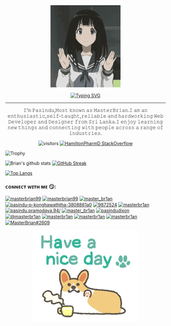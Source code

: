 <div align="center">
<img src="./images/tenor.gif" width="220"/>

[![Typing SVG](https://readme-typing-svg.herokuapp.com?font=Pattaya&size=35&vCenter=true&lines=Welcome+to+my+Github+Profile)](https://git.io/typing-svg)

---

𝙸'𝚖 𝙿𝚊𝚜𝚒𝚗𝚍𝚞,𝙼𝚘𝚜𝚝 𝚔𝚗𝚘𝚠𝚗 𝚊𝚜 𝙼𝚊𝚜𝚝𝚎𝚛𝙱𝚛𝟷𝚊𝚗.𝙸 𝚊𝚖 𝚊𝚗 𝚎𝚗𝚝𝚑𝚞𝚜𝚒𝚊𝚜𝚝𝚒𝚌,𝚜𝚎𝚕𝚏-𝚝𝚊𝚞𝚐𝚑𝚝,𝚛𝚎𝚕𝚒𝚊𝚋𝚕𝚎 𝚊𝚗𝚍 𝚑𝚊𝚛𝚍𝚠𝚘𝚛𝚔𝚒𝚗𝚐 𝚆𝚎𝚋 𝙳𝚎𝚟𝚎𝚕𝚘𝚙𝚎𝚛 𝚊𝚗𝚍 𝙳𝚎𝚜𝚒𝚐𝚗𝚎𝚛 𝚏𝚛𝚘𝚖 𝚂𝚛𝚒 𝙻𝚊𝚗𝚔𝚊.𝙸 𝚎𝚗𝚓𝚘𝚢 𝚕𝚎𝚊𝚛𝚗𝚒𝚗𝚐 𝚗𝚎𝚠 𝚝𝚑𝚒𝚗𝚐𝚜 𝚊𝚗𝚍 𝚌𝚘𝚗𝚗𝚎𝚌𝚝𝚒𝚗𝚐 𝚠𝚒𝚝𝚑 𝚙𝚎𝚘𝚙𝚕𝚎 𝚊𝚌𝚛𝚘𝚜𝚜 𝚊 𝚛𝚊𝚗𝚐𝚎 𝚘𝚏 𝚒𝚗𝚍𝚞𝚜𝚝𝚛𝚒𝚎𝚜.


 ![visitors](https://visitor-badge.glitch.me/badge?page_id=MasterBrian99.MasterBrian99) [![HamiltonPharmD StackOverflow](https://stackoverflow-badge.vercel.app/?userID=14122375)](https://stackoverflow.com/users/9872524/masterbrian99)

</div>


![Trophy](https://github-profile-trophy.vercel.app/?username=masterbrian99&theme=dracula)
   


![Brian's github stats](https://github-readme-stats.vercel.app/api?username=MasterBrian99&show_icons=true&theme=blue-green) [![GitHub Streak](https://github-readme-streak-stats.herokuapp.com/?user=MasterBrian99&theme=tokyonight)](https://github.com/DenverCoder1/github-readme-streak-stats)


[![Top Langs](https://github-readme-stats.vercel.app/api/top-langs/?username=MasterBrian99&langs_count=8&layout=compact)](https://github.com/anuraghazra/github-readme-stats)




<h3 align="left">ᴄᴏɴɴᴇᴄᴛ ᴡɪᴛʜ ᴍᴇ 😏:</h3>
<p align="left">
<a href="https://codepen.io/masterbrian99" target="blank"><img align="center" src="https://cdn.jsdelivr.net/npm/simple-icons@3.0.1/icons/codepen.svg" alt="masterbrian99" height="30" width="40" /></a>
<a href="https://dev.to/masterbrian99" target="blank"><img align="center" src="https://cdn.jsdelivr.net/npm/simple-icons@3.0.1/icons/dev-dot-to.svg" alt="masterbrian99" height="30" width="40" /></a>
<a href="https://twitter.com/master_br1an" target="blank"><img align="center" src="https://cdn.jsdelivr.net/npm/simple-icons@3.0.1/icons/twitter.svg" alt="master_br1an" height="30" width="40" /></a>
<a href="https://linkedin.com/in/pasindu-p-konghawaththa-3808861a0" target="blank"><img align="center" src="https://cdn.jsdelivr.net/npm/simple-icons@3.0.1/icons/linkedin.svg" alt="pasindu-p-konghawaththa-3808861a0" height="30" width="40" /></a>
<a href="https://stackoverflow.com/users/9872524" target="blank"><img align="center" src="https://cdn.jsdelivr.net/npm/simple-icons@3.0.1/icons/stackoverflow.svg" alt="9872524" height="30" width="40" /></a>
<a href="https://codesandbox.com/masterbr1an" target="blank"><img align="center" src="https://cdn.jsdelivr.net/npm/simple-icons@3.0.1/icons/codesandbox.svg" alt="masterbr1an" height="30" width="40" /></a>
<a href="https://fb.com/pasindu.pramodaya.94/" target="blank"><img align="center" src="https://cdn.jsdelivr.net/npm/simple-icons@3.0.1/icons/facebook.svg" alt="pasindu.pramodaya.94/" height="30" width="40" /></a>
<a href="https://instagram.com/master_br1an" target="blank"><img align="center" src="https://cdn.jsdelivr.net/npm/simple-icons@3.0.1/icons/instagram.svg" alt="master_br1an" height="30" width="40" /></a>
<a href="https://www.behance.net/pasindudixon" target="blank"><img align="center" src="https://cdn.jsdelivr.net/npm/simple-icons@3.0.1/icons/behance.svg" alt="pasindudixon" height="30" width="40" /></a>
<a href="https://medium.com/@masterbr1an" target="blank"><img align="center" src="https://cdn.jsdelivr.net/npm/simple-icons@3.0.1/icons/medium.svg" alt="@masterbr1an" height="30" width="40" /></a>
<a href="https://www.hackerrank.com/masterbr1an" target="blank"><img align="center" src="https://cdn.jsdelivr.net/npm/simple-icons@3.0.1/icons/hackerrank.svg" alt="masterbr1an" height="30" width="40" /></a>
<a href="https://www.leetcode.com/masterbr1an" target="blank"><img align="center" src="https://cdn.jsdelivr.net/npm/simple-icons@3.0.1/icons/leetcode.svg" alt="masterbr1an" height="30" width="40" /></a>
<a href="https://www.topcoder.com/members/masterbr1an" target="blank"><img align="center" src="https://cdn.jsdelivr.net/npm/simple-icons@3.0.1/icons/topcoder.svg" alt="masterbr1an" height="30" width="40" /></a>
<a href="https://discord.gg/MasterBrian#2609" target="blank"><img align="center" src="https://cdn.jsdelivr.net/npm/simple-icons@3.0.1/icons/discord.svg" alt="MasterBrian#2609" height="30" width="40" /></a>
</p>

<div align="center">

![nice day](./images/b854b738a0f316899fb472d8d1d7bd62.gif)
</div>
